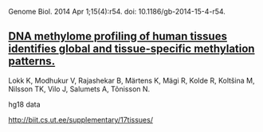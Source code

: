Genome Biol. 2014 Apr 1;15(4):r54. doi: 10.1186/gb-2014-15-4-r54.

[DNA methylome profiling of human tissues identifies global and tissue-specific methylation patterns.](http://www.genomebiology.com/2014/15/4/r54)
---

Lokk K, Modhukur V, Rajashekar B, Märtens K, Mägi R, Kolde R, Koltšina M, Nilsson TK, Vilo J, Salumets A, Tõnisson N.

hg18 data

http://biit.cs.ut.ee/supplementary/17tissues/